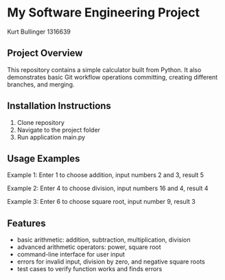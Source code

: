 # My Software Engineering Project

Kurt Bullinger
1316639

## Project Overview
This repository contains a simple calculator built from Python. It also demonstrates
basic Git workflow operations committing, creating different branches, and merging.

## Installation Instructions
1. Clone repository
2. Navigate to the project folder
3. Run application main.py

## Usage Examples
Example 1:
Enter 1 to choose addition, input numbers 2 and 3, result 5

Example 2:
Enter 4 to choose division, input numbers 16 and 4, result 4

Example 3:
Enter 6 to choose square root, input number 9, result 3

## Features
- basic arithmetic: addition, subtraction, multiplication, division
- advanced arithmetic operators: power, square root
- command-line interface for user input
- errors for invalid input, division by zero, and negative square roots
- test cases to verify function works and finds errors